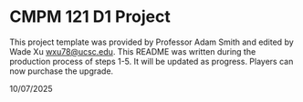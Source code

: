 # CMPM 121 D1 Project

This project template was provided by Professor Adam Smith and edited by Wade Xu <wxu78@ucsc.edu>. This README was written during the production process of steps 1-5. It will be updated as progress. Players can now purchase the upgrade.

10/07/2025
